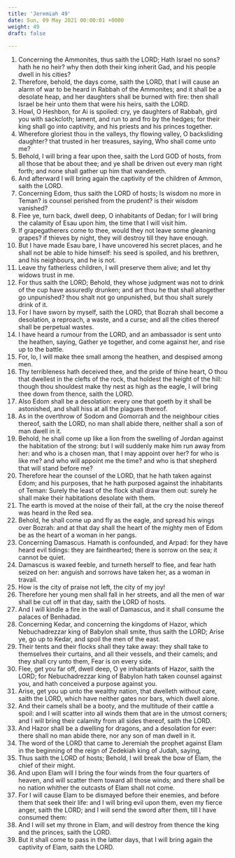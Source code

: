 ```yaml
---
title: 'Jeremiah 49'
date: Sun, 09 May 2021 00:00:01 +0000
weight: 49
draft: false
  
---
```


1. Concerning the Ammonites, thus saith the LORD; Hath Israel no sons? hath he no heir? why then doth their king inherit Gad, and his people dwell in his cities?
2. Therefore, behold, the days come, saith the LORD, that I will cause an alarm of war to be heard in Rabbah of the Ammonites; and it shall be a desolate heap, and her daughters shall be burned with fire: then shall Israel be heir unto them that were his heirs, saith the LORD.
3. Howl, O Heshbon, for Ai is spoiled: cry, ye daughters of Rabbah, gird you with sackcloth; lament, and run to and fro by the hedges; for their king shall go into captivity, and his priests and his princes together.
4. Wherefore gloriest thou in the valleys, thy flowing valley, O backsliding daughter? that trusted in her treasures, saying, Who shall come unto me?
5. Behold, I will bring a fear upon thee, saith the Lord GOD of hosts, from all those that be about thee; and ye shall be driven out every man right forth; and none shall gather up him that wandereth.
6. And afterward I will bring again the captivity of the children of Ammon, saith the LORD.
7. Concerning Edom, thus saith the LORD of hosts; Is wisdom no more in Teman? is counsel perished from the prudent? is their wisdom vanished?
8. Flee ye, turn back, dwell deep, O inhabitants of Dedan; for I will bring the calamity of Esau upon him, the time that I will visit him.
9. If grapegatherers come to thee, would they not leave some gleaning grapes? if thieves by night, they will destroy till they have enough.
10. But I have made Esau bare, I have uncovered his secret places, and he shall not be able to hide himself: his seed is spoiled, and his brethren, and his neighbours, and he is not.
11. Leave thy fatherless children, I will preserve them alive; and let thy widows trust in me.
12. For thus saith the LORD; Behold, they whose judgment was not to drink of the cup have assuredly drunken; and art thou he that shall altogether go unpunished? thou shalt not go unpunished, but thou shalt surely drink of it.
13. For I have sworn by myself, saith the LORD, that Bozrah shall become a desolation, a reproach, a waste, and a curse; and all the cities thereof shall be perpetual wastes.
14. I have heard a rumour from the LORD, and an ambassador is sent unto the heathen, saying, Gather ye together, and come against her, and rise up to the battle.
15. For, lo, I will make thee small among the heathen, and despised among men.
16. Thy terribleness hath deceived thee, and the pride of thine heart, O thou that dwellest in the clefts of the rock, that holdest the height of the hill: though thou shouldest make thy nest as high as the eagle, I will bring thee down from thence, saith the LORD.
17. Also Edom shall be a desolation: every one that goeth by it shall be astonished, and shall hiss at all the plagues thereof.
18. As in the overthrow of Sodom and Gomorrah and the neighbour cities thereof, saith the LORD, no man shall abide there, neither shall a son of man dwell in it.
19. Behold, he shall come up like a lion from the swelling of Jordan against the habitation of the strong: but I will suddenly make him run away from her: and who is a chosen man, that I may appoint over her? for who is like me? and who will appoint me the time? and who is that shepherd that will stand before me?
20. Therefore hear the counsel of the LORD, that he hath taken against Edom; and his purposes, that he hath purposed against the inhabitants of Teman: Surely the least of the flock shall draw them out: surely he shall make their habitations desolate with them.
21. The earth is moved at the noise of their fall, at the cry the noise thereof was heard in the Red sea.
22. Behold, he shall come up and fly as the eagle, and spread his wings over Bozrah: and at that day shall the heart of the mighty men of Edom be as the heart of a woman in her pangs.
23. Concerning Damascus. Hamath is confounded, and Arpad: for they have heard evil tidings: they are fainthearted; there is sorrow on the sea; it cannot be quiet.
24. Damascus is waxed feeble, and turneth herself to flee, and fear hath seized on her: anguish and sorrows have taken her, as a woman in travail.
25. How is the city of praise not left, the city of my joy!
26. Therefore her young men shall fall in her streets, and all the men of war shall be cut off in that day, saith the LORD of hosts.
27. And I will kindle a fire in the wall of Damascus, and it shall consume the palaces of Benhadad.
28. Concerning Kedar, and concerning the kingdoms of Hazor, which Nebuchadrezzar king of Babylon shall smite, thus saith the LORD; Arise ye, go up to Kedar, and spoil the men of the east.
29. Their tents and their flocks shall they take away: they shall take to themselves their curtains, and all their vessels, and their camels; and they shall cry unto them, Fear is on every side.
30. Flee, get you far off, dwell deep, O ye inhabitants of Hazor, saith the LORD; for Nebuchadrezzar king of Babylon hath taken counsel against you, and hath conceived a purpose against you.
31. Arise, get you up unto the wealthy nation, that dwelleth without care, saith the LORD, which have neither gates nor bars, which dwell alone.
32. And their camels shall be a booty, and the multitude of their cattle a spoil: and I will scatter into all winds them that are in the utmost corners; and I will bring their calamity from all sides thereof, saith the LORD.
33. And Hazor shall be a dwelling for dragons, and a desolation for ever: there shall no man abide there, nor any son of man dwell in it.
34. The word of the LORD that came to Jeremiah the prophet against Elam in the beginning of the reign of Zedekiah king of Judah, saying,
35. Thus saith the LORD of hosts; Behold, I will break the bow of Elam, the chief of their might.
36. And upon Elam will I bring the four winds from the four quarters of heaven, and will scatter them toward all those winds; and there shall be no nation whither the outcasts of Elam shall not come.
37. For I will cause Elam to be dismayed before their enemies, and before them that seek their life: and I will bring evil upon them, even my fierce anger, saith the LORD; and I will send the sword after them, till I have consumed them:
38. And I will set my throne in Elam, and will destroy from thence the king and the princes, saith the LORD.
39. But it shall come to pass in the latter days, that I will bring again the captivity of Elam, saith the LORD.

